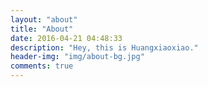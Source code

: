 ```yaml
---
layout: "about"
title: "About"
date: 2016-04-21 04:48:33
description: "Hey, this is Huangxiaoxiao."
header-img: "img/about-bg.jpg"
comments: true
---
```


